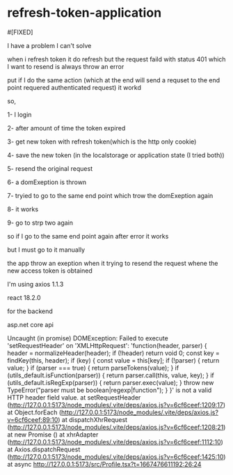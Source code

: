 # refresh-token-application

#[FIXED]


I have a problem I can't solve

when i refresh token it do refresh but the request faild with status 401 which I want to resend is always throw an error

put if I do the same action (which at the end will send a requset to the end point requered authenticated request) it
workd

so,

1- I login

2- after amount of time the token expired

3- get new token with refresh token(which is the http only cookie)

4- save the new token (in the localstorage or application state (I tried both))

5- resend the original request

6- a domExeption is thrown

7- tryied to go to the same end point which trow the domExeption again

8- it works

9- go to strp two again

so if I go to the same end point again after error it works

but I must go to it manually

the app throw an exeption when it trying to resend the request whene the new access token is obtained

I'm using axios 1.1.3

react 18.2.0

for the backend

asp.net core api

Uncaught (in promise) DOMException: Failed to execute 'setRequestHeader' on 'XMLHttpRequest': 'function(header, parser)
{
header = normalizeHeader(header);
if (!header)
return void 0;
const key = findKey(this, header);
if (key) {
const value = this[key];
if (!parser) {
return value;
}
if (parser === true) {
return parseTokens(value);
}
if (utils_default.isFunction(parser)) {
return parser.call(this, value, key);
}
if (utils_default.isRegExp(parser)) {
return parser.exec(value);
}
throw new TypeError("parser must be boolean|regexp|function");
}
}' is not a valid HTTP header field value.
at setRequestHeader (http://127.0.0.1:5173/node_modules/.vite/deps/axios.js?v=6cf6ceef:1209:17)
at Object.forEach (http://127.0.0.1:5173/node_modules/.vite/deps/axios.js?v=6cf6ceef:89:10)
at dispatchXhrRequest (http://127.0.0.1:5173/node_modules/.vite/deps/axios.js?v=6cf6ceef:1208:21)
at new Promise (<anonymous>)
at xhrAdapter (http://127.0.0.1:5173/node_modules/.vite/deps/axios.js?v=6cf6ceef:1112:10)
at Axios.dispatchRequest (http://127.0.0.1:5173/node_modules/.vite/deps/axios.js?v=6cf6ceef:1425:10)
at async http://127.0.0.1:5173/src/Profile.tsx?t=1667476611192:26:24
